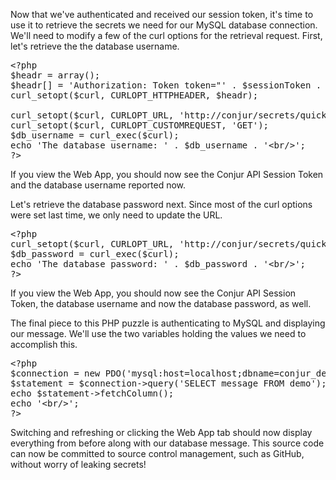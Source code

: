 
Now that we've authenticated and received our session token, it's time to use it to retrieve the secrets we need for our MySQL database connection. We'll need to modify a few of the curl options for the retrieval request. First, let's retrieve the the database username.

<pre class="file" data-filename="secure.php" data-target="append">
&lt;?php
$headr = array();
$headr[] = 'Authorization: Token token="' . $sessionToken . '"';
curl_setopt($curl, CURLOPT_HTTPHEADER, $headr);

curl_setopt($curl, CURLOPT_URL, 'http://conjur/secrets/quick-start/variable/devapp%2Fdb_uname');
curl_setopt($curl, CURLOPT_CUSTOMREQUEST, 'GET');
$db_username = curl_exec($curl);
echo 'The database username: ' . $db_username . '&lt;br/&gt;';
?&gt;
</pre>

If you view the Web App, you should now see the Conjur API Session Token and the database username reported now.

Let's retrieve the database password next. Since most of the curl options were set last time, we only need to update the URL.

<pre class="file" data-filename="secure.php" data-target="append">
&lt;?php
curl_setopt($curl, CURLOPT_URL, 'http://conjur/secrets/quick-start/variable/devapp%2Fdb_pass');
$db_password = curl_exec($curl);
echo 'The database password: ' . $db_password . '&lt;br/&gt;';
?&gt;
</pre>

If you view the Web App, you should now see the Conjur API Session Token, the database username and now the database password, as well.

The final piece to this PHP puzzle is authenticating to MySQL and displaying our message. We'll use the two variables holding the values we need to accomplish this.

<pre class="file" data-filename="secure.php" data-target="append">
&lt;?php
$connection = new PDO('mysql:host=localhost;dbname=conjur_demo', $db_username, $db_password);
$statement = $connection->query('SELECT message FROM demo');
echo $statement->fetchColumn();
echo '&lt;br/&gt;';
?&gt;
</pre>

Switching and refreshing or clicking the Web App tab should now display everything from before along with our database message. This source code can now be committed to source control management, such as GitHub, without worry of leaking secrets!
